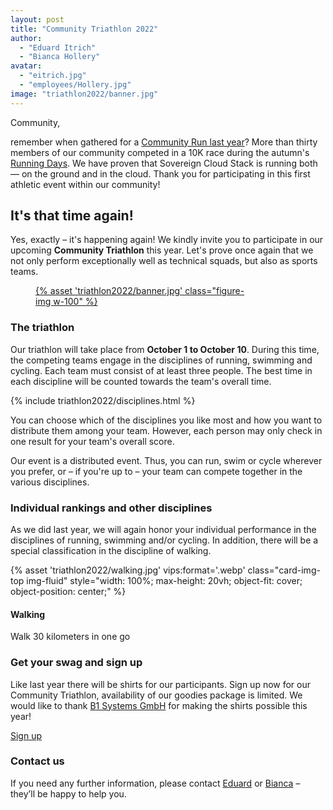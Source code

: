```yaml
---
layout: post
title: "Community Triathlon 2022"
author:
  - "Eduard Itrich"
  - "Bianca Hollery"
avatar:
  - "eitrich.jpg"
  - "employees/Hollery.jpg"
image: "triathlon2022/banner.jpg"
---
```


Community,

remember when gathered for a [Community Run last year](https://scs.community/2021/09/29/run2021/)?
More than thirty members of our community competed in a 10K race during the autumn's
[Running Days](https://laufcampus-runningdays.com/en/). We have proven that Sovereign Cloud Stack
is running both — on the ground and in the cloud. Thank you for participating in this first
athletic event within our community!

## It's that time again!

Yes, exactly – it's happening again! We kindly invite you to participate in our upcoming
**Community Triathlon** this year. Let's prove once again that we not only perform
exceptionally well as technical squads, but also as sports teams.

<figure class="figure mx-auto d-block mt-3" style="width:70%">
  <a href="{% asset "blog/clevis-tang-pin.png" @path %}">
    {% asset 'triathlon2022/banner.jpg' class="figure-img w-100" %}
  </a>
</figure>

### The triathlon

Our triathlon will take place from **October 1 to October 10**. During this time, the
competing teams engage in the disciplines of running, swimming and cycling.
Each team must consist of at least three people. The best time in each discipline
will be counted towards the team's overall time.

{% include triathlon2022/disciplines.html %}

You can choose which of the disciplines you like most and how you want to distribute
them among your team. However, each person may only check in one result for your team's
overall score.

Our event is a distributed event. Thus, you can run, swim or cycle wherever you
prefer, or – if you're up to – your team can compete together in the various disciplines.

### Individual rankings and other disciplines

As we did last year, we will again honor your individual performance in
the disciplines of running, swimming and/or cycling. In addition, there will be a special
classification in the discipline of walking.

<div class="row my-3 justify-content-center">
  <div class="col-md-6 col-lg-3">
    <div class="card border-0 shadow h-100">
      {% asset 'triathlon2022/walking.jpg' vips:format='.webp' class="card-img-top img-fluid" style="width: 100%; max-height: 20vh; object-fit: cover; object-position: center;" %}
      <div class="card-top-border mint"></div>
      <div class="card-body">
        <h4 class="card-title">Walking</h4>
        <p class="card-text">
          Walk 30 kilometers in one go
        </p>
      </div>
    </div>
  </div>
</div>

### Get your swag and sign up

Like last year there will be shirts for our participants. Sign up now for our Community Triathlon,
availability of our goodies package is limited. We would like to thank [B1 Systems GmbH](https://b1-systems.de/)
for making the shirts possible this year!

<div class="d-grid gap-2 col-4 mx-auto mt-5">
<a href="https://ms.scs.sovereignit.de/nextcloud/apps/forms/oZfP4N9feLBTT987" class="btn btn-secondary btn-lg">Sign up</a>
</div>

### Contact us

If you need any further information, please contact [Eduard](https://scs.community/itrich) or [Bianca](https://scs.community/hollery) – they’ll be happy to help you.
